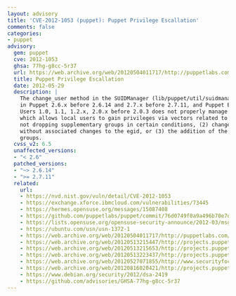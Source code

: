 ```yaml
---
layout: advisory
title: 'CVE-2012-1053 (puppet): Puppet Privilege Escallation'
comments: false
categories:
- puppet
advisory:
  gem: puppet
  cve: 2012-1053
  ghsa: 77hg-g8cc-5r37
  url: https://web.archive.org/web/20120504011717/http://puppetlabs.com/security/cve/cve-2012-1053
  title: Puppet Privilege Escallation
  date: 2012-05-29
  description: |
    The change_user method in the SUIDManager (lib/puppet/util/suidmanager.rb)
    in Puppet 2.6.x before 2.6.14 and 2.7.x before 2.7.11, and Puppet Enterprise (PE)
    Users 1.0, 1.1, 1.2.x, 2.0.x before 2.0.3 does not properly manage group privileges,
    which allows local users to gain privileges via vectors related to (1) the change_user
    not dropping supplementary groups in certain conditions, (2) changes to the eguid
    without associated changes to the egid, or (3) the addition of the real gid to supplementary
    groups.
  cvss_v2: 6.5
  unaffected_versions:
  - "< 2.6"
  patched_versions:
  - "~> 2.6.14"
  - ">= 2.7.11"
  related:
    url:
    - https://nvd.nist.gov/vuln/detail/CVE-2012-1053
    - https://exchange.xforce.ibmcloud.com/vulnerabilities/73445
    - https://hermes.opensuse.org/messages/15087408
    - https://github.com/puppetlabs/puppet/commit/76d0749f0a9a496b70e7dc7e6d6d6ff692224e36
    - https://lists.opensuse.org/opensuse-security-announce/2012-03/msg00003.html
    - https://ubuntu.com/usn/usn-1372-1
    - https://web.archive.org/web/20120504011717/http://puppetlabs.com/security/cve/cve-2012-1053
    - https://web.archive.org/web/20120513215447/http://projects.puppetlabs.com/issues/12458
    - https://web.archive.org/web/20120513215653/http://projects.puppetlabs.com/issues/12457
    - https://web.archive.org/web/20120513223437/http://projects.puppetlabs.com/issues/12459
    - https://web.archive.org/web/20120527071855/http://www.securityfocus.com/bid/52158
    - https://web.archive.org/web/20120816020421/http://projects.puppetlabs.com/projects/1/wiki/Release_Notes#2.6.14
    - https://www.debian.org/security/2012/dsa-2419
    - https://github.com/advisories/GHSA-77hg-g8cc-5r37
---
```


